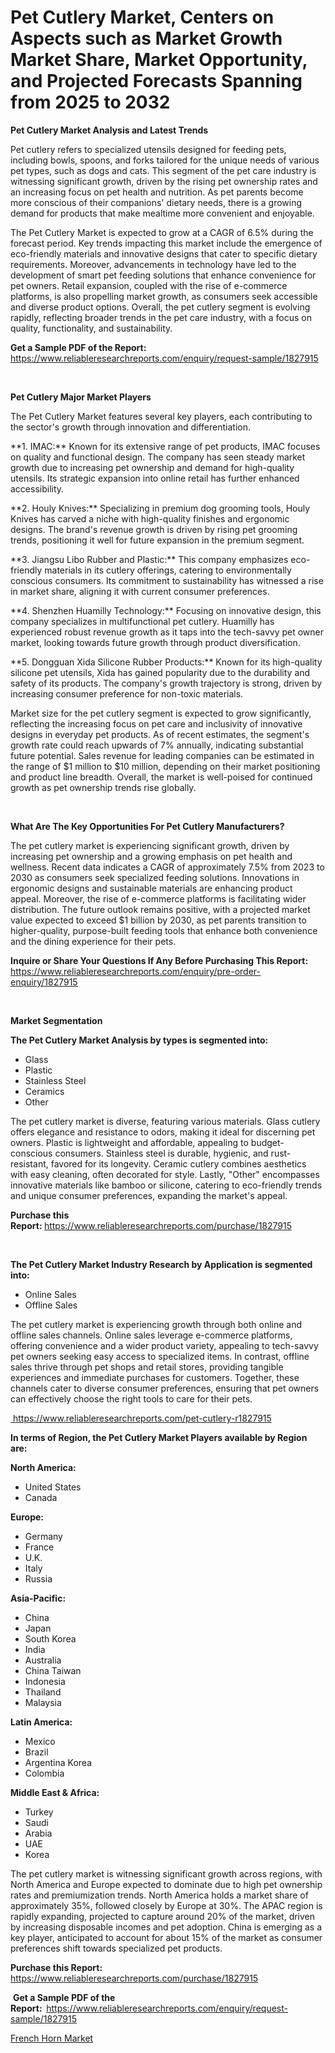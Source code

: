 <p><h1>Pet Cutlery Market, Centers on Aspects such as Market Growth Market Share, Market Opportunity, and Projected Forecasts Spanning from 2025 to 2032</h1></p><p><strong>Pet Cutlery Market Analysis and Latest Trends</strong></p>
<p><p>Pet cutlery refers to specialized utensils designed for feeding pets, including bowls, spoons, and forks tailored for the unique needs of various pet types, such as dogs and cats. This segment of the pet care industry is witnessing significant growth, driven by the rising pet ownership rates and an increasing focus on pet health and nutrition. As pet parents become more conscious of their companions' dietary needs, there is a growing demand for products that make mealtime more convenient and enjoyable.</p><p>The Pet Cutlery Market is expected to grow at a CAGR of 6.5% during the forecast period. Key trends impacting this market include the emergence of eco-friendly materials and innovative designs that cater to specific dietary requirements. Moreover, advancements in technology have led to the development of smart pet feeding solutions that enhance convenience for pet owners. Retail expansion, coupled with the rise of e-commerce platforms, is also propelling market growth, as consumers seek accessible and diverse product options. Overall, the pet cutlery segment is evolving rapidly, reflecting broader trends in the pet care industry, with a focus on quality, functionality, and sustainability.</p></p>
<p><strong>Get a Sample PDF of the Report:&nbsp;</strong> <a href="https://www.reliableresearchreports.com/enquiry/request-sample/1827915?utm_campaign=3323&utm_medium=2&utm_source=Github&utm_content=ia&utm_term=04042025&utm_id=pet-cutlery">https://www.reliableresearchreports.com/enquiry/request-sample/1827915</a></p>
<p>&nbsp;</p>
<p><strong>Pet Cutlery Major Market Players</strong></p>
<p><p>The Pet Cutlery Market features several key players, each contributing to the sector's growth through innovation and differentiation. </p><p>**1. IMAC:** Known for its extensive range of pet products, IMAC focuses on quality and functional design. The company has seen steady market growth due to increasing pet ownership and demand for high-quality utensils. Its strategic expansion into online retail has further enhanced accessibility.</p><p>**2. Houly Knives:** Specializing in premium dog grooming tools, Houly Knives has carved a niche with high-quality finishes and ergonomic designs. The brand's revenue growth is driven by rising pet grooming trends, positioning it well for future expansion in the premium segment.</p><p>**3. Jiangsu Libo Rubber and Plastic:** This company emphasizes eco-friendly materials in its cutlery offerings, catering to environmentally conscious consumers. Its commitment to sustainability has witnessed a rise in market share, aligning it with current consumer preferences.</p><p>**4. Shenzhen Huamilly Technology:** Focusing on innovative design, this company specializes in multifunctional pet cutlery. Huamilly has experienced robust revenue growth as it taps into the tech-savvy pet owner market, looking towards future growth through product diversification.</p><p>**5. Dongguan Xida Silicone Rubber Products:** Known for its high-quality silicone pet utensils, Xida has gained popularity due to the durability and safety of its products. The company's growth trajectory is strong, driven by increasing consumer preference for non-toxic materials.</p><p>Market size for the pet cutlery segment is expected to grow significantly, reflecting the increasing focus on pet care and inclusivity of innovative designs in everyday pet products. As of recent estimates, the segment's growth rate could reach upwards of 7% annually, indicating substantial future potential. Sales revenue for leading companies can be estimated in the range of $1 million to $10 million, depending on their market positioning and product line breadth. Overall, the market is well-poised for continued growth as pet ownership trends rise globally.</p></p>
<p>&nbsp;</p>
<p><strong>What Are The Key Opportunities For Pet Cutlery Manufacturers?</strong></p>
<p><p>The pet cutlery market is experiencing significant growth, driven by increasing pet ownership and a growing emphasis on pet health and wellness. Recent data indicates a CAGR of approximately 7.5% from 2023 to 2030 as consumers seek specialized feeding solutions. Innovations in ergonomic designs and sustainable materials are enhancing product appeal. Moreover, the rise of e-commerce platforms is facilitating wider distribution. The future outlook remains positive, with a projected market value expected to exceed $1 billion by 2030, as pet parents transition to higher-quality, purpose-built feeding tools that enhance both convenience and the dining experience for their pets.</p></p>
<p><strong>Inquire or Share Your Questions If Any Before Purchasing This Report:</strong> <a href="https://www.reliableresearchreports.com/enquiry/pre-order-enquiry/1827915?utm_campaign=3323&utm_medium=2&utm_source=Github&utm_content=ia&utm_term=04042025&utm_id=pet-cutlery">https://www.reliableresearchreports.com/enquiry/pre-order-enquiry/1827915</a></p>
<p>&nbsp;</p>
<p><strong>Market Segmentation</strong></p>
<p><strong>The Pet Cutlery Market Analysis by types is segmented into:</strong></p>
<p><ul><li>Glass</li><li>Plastic</li><li>Stainless Steel</li><li>Ceramics</li><li>Other</li></ul></p>
<p><p>The pet cutlery market is diverse, featuring various materials. Glass cutlery offers elegance and resistance to odors, making it ideal for discerning pet owners. Plastic is lightweight and affordable, appealing to budget-conscious consumers. Stainless steel is durable, hygienic, and rust-resistant, favored for its longevity. Ceramic cutlery combines aesthetics with easy cleaning, often decorated for style. Lastly, "Other" encompasses innovative materials like bamboo or silicone, catering to eco-friendly trends and unique consumer preferences, expanding the market's appeal.</p></p>
<p><strong>Purchase this Report:&nbsp;</strong><a href="https://www.reliableresearchreports.com/purchase/1827915?utm_campaign=3323&utm_medium=2&utm_source=Github&utm_content=ia&utm_term=04042025&utm_id=pet-cutlery">https://www.reliableresearchreports.com/purchase/1827915</a></p>
<p>&nbsp;</p>
<p><strong>The Pet Cutlery Market Industry Research by Application is segmented into:</strong></p>
<p><ul><li>Online Sales</li><li>Offline Sales</li></ul></p>
<p><p>The pet cutlery market is experiencing growth through both online and offline sales channels. Online sales leverage e-commerce platforms, offering convenience and a wider product variety, appealing to tech-savvy pet owners seeking easy access to specialized items. In contrast, offline sales thrive through pet shops and retail stores, providing tangible experiences and immediate purchases for customers. Together, these channels cater to diverse consumer preferences, ensuring that pet owners can effectively choose the right tools to care for their pets.</p></p>
<p><a href="https://www.reliableresearchreports.com/pet-cutlery-r1827915?utm_campaign=3323&utm_medium=2&utm_source=Github&utm_content=ia&utm_term=04042025&utm_id=pet-cutlery">&nbsp;https://www.reliableresearchreports.com/pet-cutlery-r1827915</a></p>
<p><strong>In terms of Region, the Pet Cutlery Market Players available by Region are:</strong></p>
<p>
    <p> <strong> North America: </strong>
        <ul>
            <li>United States</li>
            <li>Canada</li>
        </ul>
        </p> 
    <p> <strong> Europe: </strong>
        <ul>
            <li>Germany</li>
            <li>France</li>
            <li>U.K.</li>
            <li>Italy</li>
            <li>Russia</li>
        </ul>
        </p> 
    <p> <strong> Asia-Pacific: </strong>
        <ul>
            <li>China</li>
            <li>Japan</li>
            <li>South Korea</li>
            <li>India</li>
            <li>Australia</li>
            <li>China Taiwan</li>
            <li>Indonesia</li>
            <li>Thailand</li>
            <li>Malaysia</li>
        </ul>
        </p> 
    <p> <strong> Latin America: </strong>
        <ul>
            <li>Mexico</li>
            <li>Brazil</li>
            <li>Argentina Korea</li>
            <li>Colombia</li>
        </ul>
        </p> 
    <p> <strong> Middle East & Africa: </strong>
        <ul>
            <li>Turkey</li>
            <li>Saudi</li>
            <li>Arabia</li>
            <li>UAE</li>
            <li>Korea</li>
        </ul>
    </p>
    </p>
<p><p>The pet cutlery market is witnessing significant growth across regions, with North America and Europe expected to dominate due to high pet ownership rates and premiumization trends. North America holds a market share of approximately 35%, followed closely by Europe at 30%. The APAC region is rapidly expanding, projected to capture around 20% of the market, driven by increasing disposable incomes and pet adoption. China is emerging as a key player, anticipated to account for about 15% of the market as consumer preferences shift towards specialized pet products.</p></p>
<p><strong>Purchase this Report: </strong><a href="https://www.reliableresearchreports.com/purchase/1827915?utm_campaign=3323&utm_medium=2&utm_source=Github&utm_content=ia&utm_term=04042025&utm_id=pet-cutlery">https://www.reliableresearchreports.com/purchase/1827915</a></p>
<p>&nbsp;<strong>Get a Sample PDF of the Report:&nbsp;&nbsp;</strong><a href="https://www.reliableresearchreports.com/enquiry/request-sample/1827915?utm_campaign=3323&utm_medium=2&utm_source=Github&utm_content=ia&utm_term=04042025&utm_id=pet-cutlery">https://www.reliableresearchreports.com/enquiry/request-sample/1827915</a></p>
<p><strong></strong></p>
<p><p><a href="https://github.com/boccalyver5k/Market-Research-Report-List-1/blob/main/french-horn-market.md?utm_campaign=3323&utm_medium=2&utm_source=Github&utm_content=ia&utm_term=04042025&utm_id=pet-cutlery">French Horn Market</a></p></p>